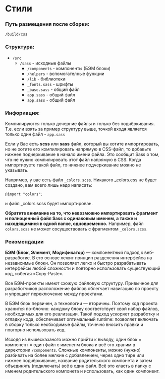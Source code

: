 # Стили

### Путь размещения после сборки:

    /build/css

### Cтруктура:

* `/src`
  * `/sass` - исходные файлы
    * `/components` - компоненты (БЭМ блоки)
    * `/helpers` - вспомогателные функции
    * `/lib` - библиотеки
    * `_fonts.sass` - шрифты
    * `_base.sass` - общий файл
    * `app.sass` - общий файл
    * `app.sass` - общий файл

### Инфориация:
Компилируются только дочерние файлы и только без подчёркивания. Т.е. если взять за пример структуру выше, точкой входя является только один файл - `app.sass`

Если у Вас есть **scss** или **sass** файл, который вы хотите импортировать, но не хотите его компилировать напрямую в CSS-файл, то добавьте нижнее подчеркивание в начало имени файла. Это сообщит Sass о том, что не нужно компилировать этот файл напрямую в CSS. Когда импортируете такой файл, то нижнее подчеркивание можно не указывать.

Например, у вас есть файл `_colors.scss`. Никакого _colors.css не будет создано, вам всего лишь надо написать:

	@import "colors";

и файл _colors.scss будет импортирован.

**Обратите внимание на то, что невозможно импортировать фрагмент и полноценный файл Sass c одинаковым именем, а также и находящимися в одной папке, одновременно.** Например, файл `colors.scss` не может сосуществовать с фрагментом `_colors.scss`.

### Рекомендации
**БЭМ (Блок, Элемент, Модификатор)** — компонентный подход к веб-разработке. В его основе лежит принцип разделения интерфейса на независимые блоки. Он позволяет легко и быстро разрабатывать интерфейсы любой сложности и повторно использовать существующий код, избегая «Copy-Paste».

Все БЭМ-проекты имеют схожую файловую структуру. Привычное для разработчиков расположение файлов облегчает навигацию по проекту и упрощает переключение между проектами.

В БЭМ блок первичен, а технологии  — вторичны. Поэтому код проекта хранится по-блочно: каждому блоку соответствует свой набор файлов, необходимых для его реализации. Такой подход ускоряет разработку и отладку кода, обеспечивает оптимальный runtime: позволяет включать в сборку только необходимые файлы, точечно вносить правки и повторно использовать код.

Исходя из вышесказаного можно прийти к выводу, один блок = компонент = один файл с имененм блока и всё это храним в директории `/components`. Сложные компоненты, можно (нужно) разбивать на более мелкие с добавлением, через одно тире или нижнее подчёркивание, название родительского компонета и затем объединять (подключать) всё в один файл. Всё это класть в папку с именем родительского компонета и использовать, как один компонент.